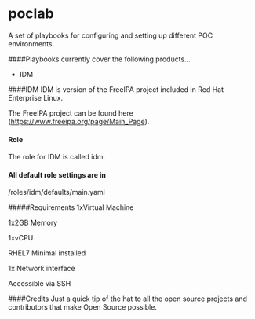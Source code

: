 # poclab
A set of playbooks for configuring and setting up different POC environments.

####Playbooks currently cover the following products...

* IDM

####IDM
IDM is version of the FreeIPA project included in Red Hat Enterprise Linux.

The FreeIPA project can be found here (https://www.freeipa.org/page/Main_Page).

#### Role
The role for IDM is called idm.

#### All default role settings are in

/roles/idm/defaults/main.yaml

#####Requirements
1xVirtual Machine

1x2GB Memory

1xvCPU

RHEL7 Minimal installed

1x Network interface

Accessible via SSH

####Credits
Just a quick tip of the hat to all the open source projects and contributors that make Open Source possible.